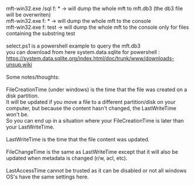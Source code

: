 mft-win32.exe /sql f: * -> will dump the whole mft to mft.db3 (the db3 file will be overwriten)<br>
mft-win32.exe f: * -> will dump the whole mft to the console<br>
mft-win32.exe f: test -> will dump the whole mft to the console only for files containing the substring test<br>
<br>
select.ps1 is a powershell example to query the mft.db3<br>
you can download from here system.data.sqlite for powershell : https://system.data.sqlite.org/index.html/doc/trunk/www/downloads-unsup.wiki<br>
<br>
Some notes/thoughts:<br>
<br>
FileCreationTime (under windows) is the time that the file was created on a disk partition.<br>
It will be updated if you move a file to a different partition/disk on your computer, but because the content hasn't changed, the LastWriteTime won't be.<br>
So you can end up in a situation where your FileCreationTime is later than your LastWriteTime.<br>
<br>
LastWriteTime is the time that the file content was updated.<br>
<br>
FileChangeTime is the same as LastWriteTime except that it will also be updated when metadata is changed (r/w, acl, etc).<br>
<br>
LastAccessTime cannot be trusted as it can be disabled or not all windows OS's have the same settings here.<br>
